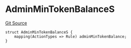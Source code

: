 # AdminMinTokenBalanceS
[Git Source](https://github.com/thrackle-io/tron/blob/63fcd46f6c4c395f84afa43dab91856da44b1c42/src/client/token/handler/diamond/RuleStorage.sol)


```solidity
struct AdminMinTokenBalanceS {
    mapping(ActionTypes => Rule) adminMinTokenBalance;
}
```

